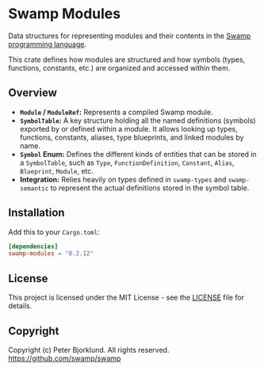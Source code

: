 # Swamp Modules

Data structures for representing modules and their contents in the [Swamp programming language](https://swamp-lang.org).

This crate defines how modules are structured and how symbols (types, functions, constants, etc.) are organized and accessed within them.

## Overview

*   **`Module` / `ModuleRef`:** Represents a compiled Swamp module.
*   **`SymbolTable`:** A key structure holding all the named definitions (symbols) exported by or defined within a module. It allows looking up types, functions, constants, aliases, type blueprints, and linked modules by name.
*   **`Symbol` Enum:** Defines the different kinds of entities that can be stored in a `SymbolTable`, such as `Type`, `FunctionDefinition`, `Constant`, `Alias`, `Blueprint`, `Module`, etc.
*   **Integration:** Relies heavily on types defined in `swamp-types` and `swamp-semantic` to represent the actual definitions stored in the symbol table.

## Installation

Add this to your `Cargo.toml`:

```toml
[dependencies]
swamp-modules = "0.2.12"
```

## License

This project is licensed under the MIT License - see the [LICENSE](LICENSE) file for details.

## Copyright

Copyright (c) Peter Bjorklund. All rights reserved. https://github.com/swamp/swamp
